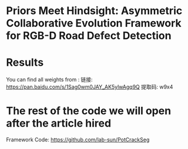 # Priors Meet Hindsight: Asymmetric Collaborative Evolution Framework for RGB-D Road Defect Detection


# Results
You can find all weights from :  链接: https://pan.baidu.com/s/1Sag0wm0JAY_AK5ylwAgq9Q 提取码: w9x4
# The rest of the code we will open after the article hired


Framework Code: https://github.com/lab-sun/PotCrackSeg

